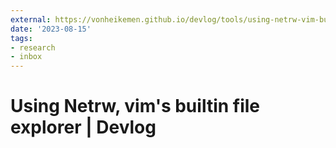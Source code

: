 ```yaml
---
external: https://vonheikemen.github.io/devlog/tools/using-netrw-vim-builtin-file-explorer/
date: '2023-08-15'
tags:
- research
- inbox
---
```


# Using Netrw, vim's builtin file explorer | Devlog
